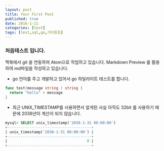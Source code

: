 ```yaml
---
layout: post
title: Your First Post
published: true
date: 2016-1-11
categories: [test]
tags: [test,sql,go,기타등등]
---
```


### 처음테스트 입니다.

맥북에서 git 을 연동하여 Atom으로 작업하고 있습니다.
Markdown Preview 를 활용하여 md파일을 작성하고 있습니다.

 * go 언어를 주고 개발하고 있어서 go 하일라이트 테스트를 합니다.
```go
func test(message string ) string {
  return "hello" + message
}
```
* 최근 UNIX_TIMESTAMP를 사용하면서 알게된 사실
아직도 32bit 를 사용하기 때문에 2038년이 계산이 되지 않습니다.

```sql
mysql> SELECT unix_timestamp('2038-1-31 00:00:00')
+--------------------------------------+
| unix_timestamp('2038-1-31 00:00:00') |
+--------------------------------------+
|                                    0 |
+--------------------------------------+
```
